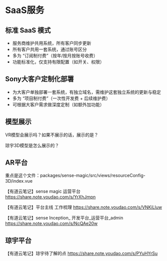 # SaaS服务

## 标准 SaaS 模式
* 服务商维护共用系统，所有客户同步更新
* 所有客户共用一套系统，通过账号区分
* 多为 “订阅制付费”（按年/按月按账号收费）
* 功能标准化，仅支持有限配置（如开关、权限）

## Sony大客户定制化部署
* 为大客户单独部署一套系统，有独立域名，需维护这套独立系统的更新与稳定	
* 多为 “项目制付费”（一次性开发费 + 后续维护费）	
* 可根据大客户需求做深度定制（如额外加功能）	

## 模型展示
VR模型会展示吗？如果不展示的话，展示的是？

琼宇3D模型是怎么展示的？

## AR平台
重点是这个文件：packages/sense-magic/src/views/resourceConfig-3D/index.vue

【有道云笔记】sense magic 运营平台
https://share.note.youdao.com/s/YrXhJmpn

【有道云笔记】平台主线 工作梳理
https://share.note.youdao.com/s/VNKiLluw

【有道云笔记】sense Inception_ 开发平台_运营平台_admin
https://share.note.youdao.com/s/NcQAe20w

## 琼宇平台
【有道云笔记】琼宇待了解的点
https://share.note.youdao.com/s/PYuHYrSu

